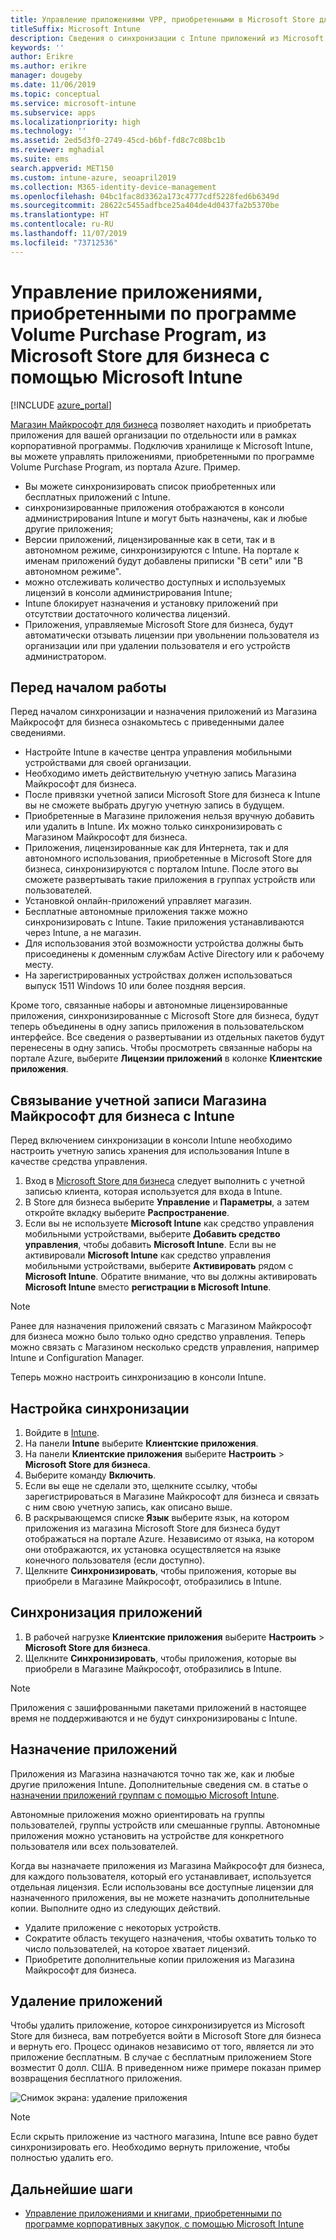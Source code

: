 ```yaml
---
title: Управление приложениями VPP, приобретенными в Microsoft Store для бизнеса
titleSuffix: Microsoft Intune
description: Сведения о синхронизации с Intune приложений из Microsoft Store для бизнеса.
keywords: ''
author: Erikre
ms.author: erikre
manager: dougeby
ms.date: 11/06/2019
ms.topic: conceptual
ms.service: microsoft-intune
ms.subservice: apps
ms.localizationpriority: high
ms.technology: ''
ms.assetid: 2ed5d3f0-2749-45cd-b6bf-fd8c7c08bc1b
ms.reviewer: mghadial
ms.suite: ems
search.appverid: MET150
ms.custom: intune-azure, seoapril2019
ms.collection: M365-identity-device-management
ms.openlocfilehash: 04bc1fac8d3362a173c4777cdf5228fed6b6349d
ms.sourcegitcommit: 28622c5455adfbce25a404de4d0437fa2b5370be
ms.translationtype: HT
ms.contentlocale: ru-RU
ms.lasthandoff: 11/07/2019
ms.locfileid: "73712536"
---
```

# <a name="how-to-manage-volume-purchased-apps-from-the-microsoft-store-for-business-with-microsoft-intune"></a>Управление приложениями, приобретенными по программе Volume Purchase Program, из Microsoft Store для бизнеса с помощью Microsoft Intune

[!INCLUDE [azure_portal](../includes/azure_portal.md)]

[Магазин Майкрософт для бизнеса](https://www.microsoft.com/business-store) позволяет находить и приобретать приложения для вашей организации по отдельности или в рамках корпоративной программы. Подключив хранилище к Microsoft Intune, вы можете управлять приложениями, приобретенными по программе Volume Purchase Program, из портала Azure. Пример.
* Вы можете синхронизировать список приобретенных или бесплатных приложений с Intune.
* синхронизированные приложения отображаются в консоли администрирования Intune и могут быть назначены, как и любые другие приложения;
* Версии приложений, лицензированные как в сети, так и в автономном режиме, синхронизируются с Intune. На портале к именам приложений будут добавлены приписки "В сети" или "В автономном режиме".
* можно отслеживать количество доступных и используемых лицензий в консоли администрирования Intune;
* Intune блокирует назначения и установку приложений при отсутствии достаточного количества лицензий.
* Приложения, управляемые Microsoft Store для бизнеса, будут автоматически отзывать лицензии при увольнении пользователя из организации или при удалении пользователя и его устройств администратором.

## <a name="before-you-start"></a>Перед началом работы

Перед началом синхронизации и назначения приложений из Магазина Майкрософт для бизнеса ознакомьтесь с приведенными далее сведениями.

- Настройте Intune в качестве центра управления мобильными устройствами для своей организации.
- Необходимо иметь действительную учетную запись Магазина Майкрософт для бизнеса.
- После привязки учетной записи Microsoft Store для бизнеса к Intune вы не сможете выбрать другую учетную запись в будущем.
- Приобретенные в Магазине приложения нельзя вручную добавить или удалить в Intune. Их можно только синхронизировать с Магазином Майкрософт для бизнеса.
- Приложения, лицензированные как для Интернета, так и для автономного использования, приобретенные в Microsoft Store для бизнеса, синхронизируются с порталом Intune. После этого вы сможете развертывать такие приложения в группах устройств или пользователей. 
- Установкой онлайн-приложений управляет магазин.
- Бесплатные автономные приложения также можно синхронизировать с Intune. Такие приложения устанавливаются через Intune, а не магазин.
- Для использования этой возможности устройства должны быть присоединены к доменным службам Active Directory или к рабочему месту.
- На зарегистрированных устройствах должен использоваться выпуск 1511 Windows 10 или более поздняя версия.

Кроме того, связанные наборы и автономные лицензированные приложения, синхронизированные с Microsoft Store для бизнеса, будут теперь объединены в одну запись приложения в пользовательском интерфейсе. Все сведения о развертывании из отдельных пакетов будут перенесены в одну запись. Чтобы просмотреть связанные наборы на портале Azure, выберите **Лицензии приложений** в колонке **Клиентские приложения**.

## <a name="associate-your-microsoft-store-for-business-account-with-intune"></a>Связывание учетной записи Магазина Майкрософт для бизнеса с Intune
Перед включением синхронизации в консоли Intune необходимо настроить учетную запись хранения для использования Intune в качестве средства управления.
1. Вход в [Microsoft Store для бизнеса](https://www.microsoft.com/business-store) следует выполнить c учетной записью клиента, которая используется для входа в Intune.
2. В Store для бизнеса выберите **Управление** и **Параметры**, а затем откройте вкладку выберите **Распространение**.
3. Если вы не используете **Microsoft Intune** как средство управления мобильными устройствами, выберите **Добавить средство управления**, чтобы добавить **Microsoft Intune**. Если вы не активировали **Microsoft Intune** как средство управления мобильными устройствами, выберите **Активировать** рядом с **Microsoft Intune**. Обратите внимание, что вы должны активировать **Microsoft Intune** вместо **регистрации в Microsoft Intune**.

> [!NOTE]
> Ранее для назначения приложений связать с Магазином Майкрософт для бизнеса можно было только одно средство управления. Теперь можно связать с Магазином несколько средств управления, например Intune и Configuration Manager. 

Теперь можно настроить синхронизацию в консоли Intune.

## <a name="configure-synchronization"></a>Настройка синхронизации

1. Войдите в [Intune](https://go.microsoft.com/fwlink/?linkid=2090973).
3. На панели **Intune** выберите **Клиентские приложения**.
1. На панели **Клиентские приложения** выберите **Настроить** > **Microsoft Store для бизнеса**.
2. Выберите команду **Включить**.
3. Если вы еще не сделали это, щелкните ссылку, чтобы зарегистрироваться в Магазине Майкрософт для бизнеса и связать с ним свою учетную запись, как описано выше.
5. В раскрывающемся списке **Язык** выберите язык, на котором приложения из магазина Microsoft Store для бизнеса будут отображаться на портале Azure. Независимо от языка, на котором они отображаются, их установка осуществляется на языке конечного пользователя (если доступно).
6. Щелкните **Синхронизировать**, чтобы приложения, которые вы приобрели в Магазине Майкрософт, отобразились в Intune.

## <a name="synchronize-apps"></a>Синхронизация приложений

1. В рабочей нагрузке **Клиентские приложения** выберите **Настроить** > **Microsoft Store для бизнеса**.
2. Щелкните **Синхронизировать**, чтобы приложения, которые вы приобрели в Магазине Майкрософт, отобразились в Intune.

> [!NOTE]
> Приложения с зашифрованными пакетами приложений в настоящее время не поддерживаются и не будут синхронизированы с Intune.

## <a name="assign-apps"></a>Назначение приложений

Приложения из Магазина назначаются точно так же, как и любые другие приложения Intune. Дополнительные сведения см. в статье о [назначении приложений группам с помощью Microsoft Intune](apps-deploy.md). 

Автономные приложения можно ориентировать на группы пользователей, группы устройств или смешанные группы.
Автономные приложения можно установить на устройстве для конкретного пользователя или всех пользователей. 


Когда вы назначаете приложения из Магазина Майкрософт для бизнеса, для каждого пользователя, который его устанавливает, используется отдельная лицензия. Если использованы все доступные лицензии для назначенного приложения, вы не можете назначить дополнительные копии. Выполните одно из следующих действий.
* Удалите приложение с некоторых устройств.
* Сократите область текущего назначения, чтобы охватить только то число пользователей, на которое хватает лицензий.
* Приобретите дополнительные копии приложения из Магазина Майкрософт для бизнеса.

## <a name="remove-apps"></a>Удаление приложений

Чтобы удалить приложение, которое синхронизируется из Microsoft Store для бизнеса, вам потребуется войти в Microsoft Store для бизнеса и вернуть его. Процесс одинаков независимо от того, является ли это приложение бесплатным. В случае с бесплатным приложением Store возместит 0 долл. США. В приведенном ниже примере показан пример возвращения бесплатного приложения. 

![Снимок экрана: удаление приложения](./media/windows-store-for-business/microsoft-store-for-business-01.png)

> [!NOTE]
> Если скрыть приложение из частного магазина, Intune все равно будет синхронизировать его. Необходимо вернуть приложение, чтобы полностью удалить его.

## <a name="next-steps"></a>Дальнейшие шаги

- [Управление приложениями и книгами, приобретенными по программе корпоративных закупок, с помощью Microsoft Intune](../vpp-apps.md)
